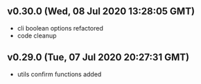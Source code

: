 ## v0.30.0 (Wed, 08 Jul 2020 13:28:05 GMT)

-   cli boolean options refactored
-   code cleanup

## v0.29.0 (Tue, 07 Jul 2020 20:27:31 GMT)

-   utils confirm functions added
